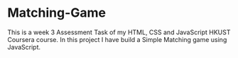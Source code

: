 # Matching-Game
This is a week 3 Assessment Task of my HTML, CSS and JavaScript HKUST Coursera course. In this project I have build a Simple Matching game  using JavaScript.
